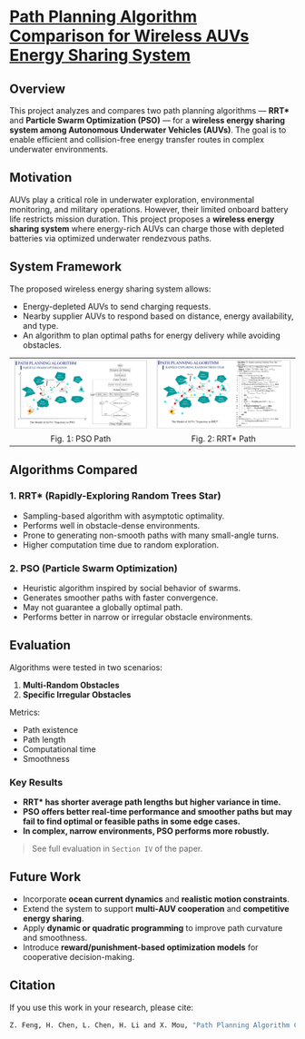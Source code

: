# [Path Planning Algorithm Comparison for Wireless AUVs Energy Sharing System](https://ieeexplore.ieee.org/document/10311674)

## Overview

This project analyzes and compares two path planning algorithms — **RRT\*** and **Particle Swarm Optimization (PSO)** — for a **wireless energy sharing system among Autonomous Underwater Vehicles (AUVs)**. The goal is to enable efficient and collision-free energy transfer routes in complex underwater environments.

## Motivation

AUVs play a critical role in underwater exploration, environmental monitoring, and military operations. However, their limited onboard battery life restricts mission duration. This project proposes a **wireless energy sharing system** where energy-rich AUVs can charge those with depleted batteries via optimized underwater rendezvous paths.

## System Framework

The proposed wireless energy sharing system allows:
- Energy-depleted AUVs to send charging requests.
- Nearby supplier AUVs to respond based on distance, energy availability, and type.
- An algorithm to plan optimal paths for energy delivery while avoiding obstacles.

<table>
  <tr>
    <td><img src="pictures/PSO.png" alt="PSO" width="400"/></td>
    <td><img src="pictures/RRT-star.png" alt="RRT*" width="400"/></td>

  </tr>
  <tr>
    <td align="center">Fig. 1: PSO Path</td>
    <td align="center">Fig. 2: RRT* Path</td>
  </tr>
</table>


## Algorithms Compared

### 1. RRT\* (Rapidly-Exploring Random Trees Star)
- Sampling-based algorithm with asymptotic optimality.
- Performs well in obstacle-dense environments.
- Prone to generating non-smooth paths with many small-angle turns.
- Higher computation time due to random exploration.

### 2. PSO (Particle Swarm Optimization)
- Heuristic algorithm inspired by social behavior of swarms.
- Generates smoother paths with faster convergence.
- May not guarantee a globally optimal path.
- Performs better in narrow or irregular obstacle environments.

## Evaluation

Algorithms were tested in two scenarios:
1. **Multi-Random Obstacles**
2. **Specific Irregular Obstacles**

Metrics:
- Path existence
- Path length
- Computational time
- Smoothness

### Key Results

- **RRT\* has shorter average path lengths but higher variance in time.**
- **PSO offers better real-time performance and smoother paths but may fail to find optimal or feasible paths in some edge cases.**
- **In complex, narrow environments, PSO performs more robustly.**

> See full evaluation in `Section IV` of the paper.

## Future Work

- Incorporate **ocean current dynamics** and **realistic motion constraints**.
- Extend the system to support **multi-AUV cooperation** and **competitive energy sharing**.
- Apply **dynamic or quadratic programming** to improve path curvature and smoothness.
- Introduce **reward/punishment-based optimization models** for cooperative decision-making.

## Citation

If you use this work in your research, please cite:
```bash
Z. Feng, H. Chen, L. Chen, H. Li and X. Mou, "Path Planning Algorithm Comparison Analysis for Wireless AUVs Energy Sharing System," IECON 2023- 49th Annual Conference of the IEEE Industrial Electronics Society, Singapore, Singapore, 2023, pp. 1-6, doi: 10.1109/IECON51785.2023.10311674. keywords: {Wireless communication;Costs;Navigation;Oceans;Simulation;Roads;Stars;Wireless Charging;AUVs;Path Planning;Irregular obstacles;Narrow area;RRT*;PSO} 
```